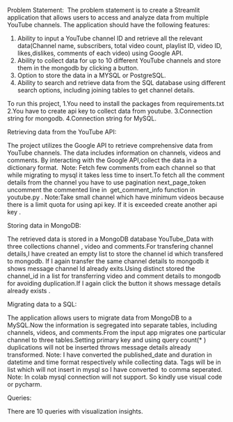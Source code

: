 Problem Statement: 
The problem statement is to create a Streamlit application that allows users to access and analyze data from multiple YouTube channels. The application should have the following features: 
1. Ability to input a YouTube channel ID and retrieve all the relevant data(Channel name, subscribers, total video count, playlist ID, video ID, likes,dislikes, comments of each video) using Google API. 
2. Ability to collect data for up to 10 different YouTube channels and store them in the mongodb by clicking a button. 
3. Option to store the data in a MYSQL or PostgreSQL. 
4. Ability to search and retrieve data from the SQL database using different search options, including joining tables to get channel details.


To run this project,
1.You need to install the packages from requirements.txt
2.You have to create api key to collect data from youtube.
3.Connection string for mongodb.
4.Connection string for MySQL.


Retrieving data from the YouTube API:

The project utilizes the Google API to retrieve comprehensive data from YouTube channels. The data includes information on channels, videos and comments. By interacting with the Google API,collect the data in a dictionary format. 
Note: Fetch few comments from each channel so that while migrating to mysql it takes less time to insert.To fetch all the comment details from the channel you have to use pagination next_page_token uncomment the commented line in  get_comment_info function in youtube.py .
Note:Take small channel which have minimum videos because there is a limit quota for using api key. If it is exceeded create another api key .


Storing data in MongoDB:

The retrieved data is stored in a MongoDB database YouTube_Data with three collections channel , video and comments.For transfering channel details,I have created an empty list to store the channel id which transfered to mongodb. If I again transfer the same channel details to mongodb it shows message channel Id already exits.Using distinct stored the channel_id in a list for transferring video and comment details to mongodb for avoiding duplication.If I again click the button it shows message details already exists .

Migrating data to a SQL: 

The application allows users to migrate data from MongoDB to a MySQL.Now the information is segregated into separate tables, including channels, videos, and comments.From the input app migrates one particular channel to three tables.Setting primary key and using query count(* ) duplications will not be inserted throws message details already transformed.
Note: I have converted the published_date and duration in datetime and time format respectively while collecting data. Tags will be in list which will not insert in mysql so I have converted  to comma seperated.
Note: In colab mysql connection will not support. So kindly use visual code or pycharm.

Queries:

There are 10 queries with visualization insights.
